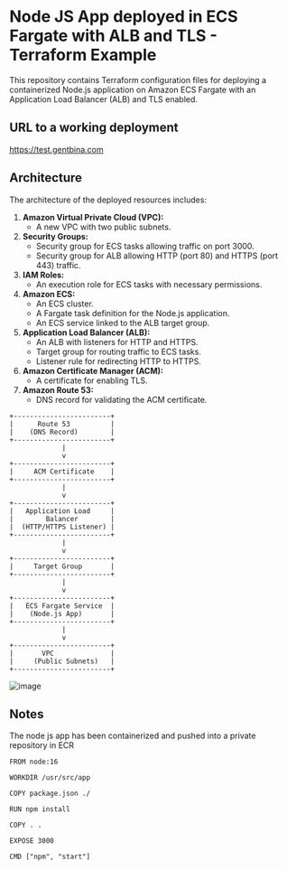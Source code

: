 # Node JS App deployed in ECS Fargate with ALB and TLS - Terraform Example

This repository contains Terraform configuration files for deploying a containerized Node.js application on Amazon ECS Fargate with an Application Load Balancer (ALB) and TLS enabled.

## URL to a working deployment

https://test.gentbina.com

## Architecture

The architecture of the deployed resources includes:

1. **Amazon Virtual Private Cloud (VPC):**
   - A new VPC with two public subnets.
2. **Security Groups:**
   - Security group for ECS tasks allowing traffic on port 3000.
   - Security group for ALB allowing HTTP (port 80) and HTTPS (port 443) traffic.
3. **IAM Roles:**
   - An execution role for ECS tasks with necessary permissions.
4. **Amazon ECS:**
   - An ECS cluster.
   - A Fargate task definition for the Node.js application.
   - An ECS service linked to the ALB target group.
5. **Application Load Balancer (ALB):**
   - An ALB with listeners for HTTP and HTTPS.
   - Target group for routing traffic to ECS tasks.
   - Listener rule for redirecting HTTP to HTTPS.
6. **Amazon Certificate Manager (ACM):**
   - A certificate for enabling TLS.
7. **Amazon Route 53:**
   - DNS record for validating the ACM certificate.

```
+------------------------+
|      Route 53          |
|    (DNS Record)        |
+------------------------+
             |
             v
+------------------------+
|     ACM Certificate    |
+------------------------+
             |
             v
+------------------------+
|   Application Load     |
|        Balancer        |
|  (HTTP/HTTPS Listener) |
+------------------------+
             |
             v
+------------------------+
|     Target Group       |
+------------------------+
             |
             v
+------------------------+
|   ECS Fargate Service  |
|    (Node.js App)       |
+------------------------+
             |
             v
+------------------------+
|       VPC              |
|     (Public Subnets)   |
+------------------------+
```

![image](https://github.com/gentbina/quest-app/assets/54009137/c864e0b2-e123-42ed-8ec3-65d7af6c34ef)

## Notes

The node js app has been containerized and pushed into a private repository in ECR

```
FROM node:16

WORKDIR /usr/src/app

COPY package.json ./

RUN npm install

COPY . .

EXPOSE 3000

CMD ["npm", "start"]
```
